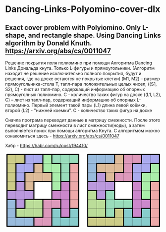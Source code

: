 # Dancing-Links-Polyomino-cover-dlx

Exact cover problem with Polyiomino. Only L-shape, and rectangle shape.
Using Dancing Links algorithm by Donald Knuth. https://arxiv.org/abs/cs/0011047 
-----------------------------------------------------------------------------------------------------------------------------
Решение покрытия поля полиомино при помощи Алгоритма Dancing Links Дональда кнута. Только L-фигуры и прямоугольники.
(Алгоритм находит не решение исключительно полного покрытия, будут и решения, где на доске остаются не покрытые клетки)
(M1, M2) – размер прямоугольника-стола T, тапл-пара положительных
целых чисел; 
((S1, S2), C)  - лист из тапл-пар, содержащий информацию об опорных прямоуголных полиомино. C - количество таких фигур на доске 
((L1, L2), C) – лист из тапл-пар, содержащий информацию об опорных L-полиомино. Первый элемент такой пары (L1) длина левой коёмки, второй (L2) - "нижней коемки". C - количество таких фигур на доске 

Сначла програма переводит данные в матрицу смежности.
После этого переводит матрицу смежности в лист смежности(ноды), а затем выполняется поиск при помощи алгоритма Кнута. 
С алгоритмом можно ознакомиться здесь - https://arxiv.org/abs/cs/0011047 

Хабр - https://habr.com/ru/post/194410/ 


![Polyomino puzzle](https://github.com/Audorion/Dancing-Links-Polyomino-cover-dlx/blob/master/example-8x8.svg)
